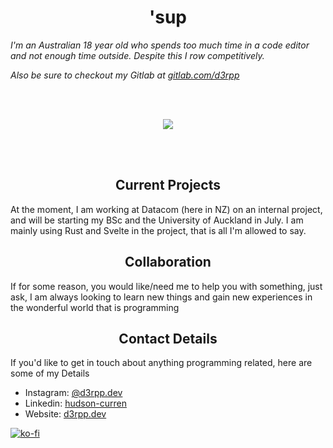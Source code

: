 <h1 align="center">'sup</h1>

<em>I'm an Australian 18 year old who spends too much time in a code editor and not enough time outside. Despite this I row competitively. </em>

<em>Also be sure to checkout my Gitlab at <a href="https://gitlab.com/d3rpp">gitlab.com/d3rpp</a></em>

<br /><br />

<div align="center">
  <img src="https://github-readme-streak-stats.herokuapp.com/?user=d3rpp&theme=dark" >
 </div>

<br /><br />

<h2 align="center">Current Projects</h2>

At the moment, I am working at Datacom (here in NZ) on an internal project, and will be starting my BSc and the University of Auckland in July. I am mainly using Rust and Svelte in the project, that is all I'm allowed to say.

<h2 align="center">Collaboration</h2>
If for some reason, you would like/need me to help you with something, just ask, I am always looking to learn new things and gain new experiences in the wonderful world that is programming

<h2 align="center">Contact Details</h2>
If you'd like to get in touch about anything programming related, here are some of my Details

  - Instagram: [@d3rpp.dev](https://www.instagram.com/d3rpp.dev/)
  - Linkedin: [hudson-curren](https://www.linkedin.com/in/hudson-curren/)
  - Website: [d3rpp.dev](https://d3rpp.dev/)

<!-- <h2 align="center">Photo Gallery</h2>
<div style="display:flex; justify-content:center;">

  <div style="width:40%;height:40vh;background-image: url('https://user-images.githubusercontent.com/45675641/123402680-196d4b00-d5fc-11eb-962c-41eca17bd507.png'); background-size: contain;"> </div>

  <div style="width:40%;height:40vh;background-image: url('https://user-images.githubusercontent.com/45675641/123402797-3b66cd80-d5fc-11eb-8327-20b45e68975e.png'); background-size: contain;"> </div>

</div> -->

[![ko-fi](https://ko-fi.com/img/githubbutton_sm.svg)](https://ko-fi.com/P5P4BUSNG)
